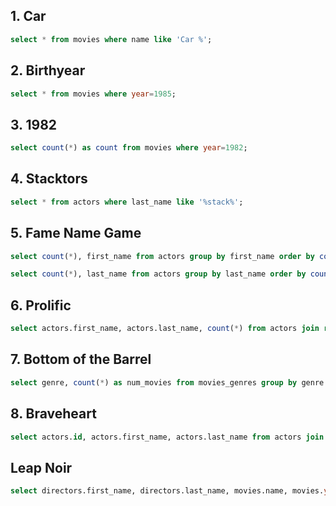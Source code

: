 ## 1. Car
``` sql
select * from movies where name like 'Car %';
```

## 2. Birthyear
``` sql
select * from movies where year=1985;
```

## 3. 1982
``` sql
select count(*) as count from movies where year=1982;
```

## 4. Stacktors
``` sql
select * from actors where last_name like '%stack%';
```

## 5. Fame Name Game
``` sql
select count(*), first_name from actors group by first_name order by count(*) desc limit 10;

select count(*), last_name from actors group by last_name order by count(*) desc limit 10;
```

## 6. Prolific
``` sql
select actors.first_name, actors.last_name, count(*) from actors join roles on actors.id = roles.actor_id group by roles.actor_id order by count(*) desc limit 100;
```

## 7. Bottom of the Barrel
``` sql
select genre, count(*) as num_movies from movies_genres group by genre order by num_movies asc;
```

## 8. Braveheart
``` sql
select actors.id, actors.first_name, actors.last_name from actors join roles on actors.id = roles.actor_id join movies on roles.movie_id = movies.id and movies.name="Braveheart" and movies.year=1995;
```

## Leap Noir
``` sql
select directors.first_name, directors.last_name, movies.name, movies.year from directors join movies_directors on directors.id = movies_directors.director_id join directors_genres on directors.id = directors_genres.director_id join movies on movies.id = movies_directors.movie_id where directors_genres.genre = 'Film-Noir' and movies.year % 4 = 0;
```
